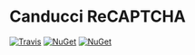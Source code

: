 # Canducci ReCAPTCHA

[![Travis](https://img.shields.io/travis/netdragoon/ReCaptchaNet.svg)](https://github.com/netdragoon/ReCaptchaNet)
[![NuGet](https://img.shields.io/nuget/dt/CanducciReCaptchaMvc.svg?style=plastic&label=downloads)](https://www.nuget.org/packages/CanducciReCaptchaMvc/)
[![NuGet](https://img.shields.io/nuget/v/CanducciReCaptchaMvc.svg?style=plastic&label=version)](https://www.nuget.org/packages/CanducciReCaptchaMvc/)


